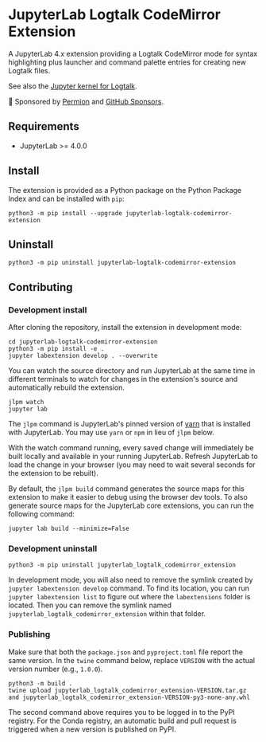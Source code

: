 # JupyterLab Logtalk CodeMirror Extension

A JupyterLab 4.x extension providing a Logtalk CodeMirror mode for syntax highlighting plus launcher and command palette entries for creating new Logtalk files.

See also the [Jupyter kernel for Logtalk](https://github.com/LogtalkDotOrg/logtalk-jupyter-kernel).

🙏 Sponsored by [Permion](https://permion.ai/) and [GitHub Sponsors](https://github.com/sponsors/pmoura).

## Requirements

- JupyterLab >= 4.0.0

## Install

The extension is provided as a Python package on the Python Package Index and can be installed with `pip`:

	python3 -m pip install --upgrade jupyterlab-logtalk-codemirror-extension

## Uninstall

	python3 -m pip uninstall jupyterlab-logtalk-codemirror-extension

## Contributing

### Development install

After cloning the repository, install the extension in development mode:

	cd jupyterlab-logtalk-codemirror-extension
	python3 -m pip install -e .
	jupyter labextension develop . --overwrite

You can watch the source directory and run JupyterLab at the same time in different terminals to watch for changes in the extension's source and automatically rebuild the extension.

	jlpm watch
	jupyter lab

The `jlpm` command is JupyterLab's pinned version of [yarn](https://yarnpkg.com/) that is installed with JupyterLab. You may use `yarn` or `npm` in lieu of `jlpm` below.

With the watch command running, every saved change will immediately be built locally and available in your running JupyterLab. Refresh JupyterLab to load the change in your browser (you may need to wait several seconds for the extension to be rebuilt).

By default, the `jlpm build` command generates the source maps for this extension to make it easier to debug using the browser dev tools. To also generate source maps for the JupyterLab core extensions, you can run the following command:

	jupyter lab build --minimize=False

### Development uninstall

	python3 -m pip uninstall jupyterlab_logtalk_codemirror_extension

In development mode, you will also need to remove the symlink created by `jupyter labextension develop`
command. To find its location, you can run `jupyter labextension list` to figure out where the `labextensions`
folder is located. Then you can remove the symlink named `jupyterlab_logtalk_codemirror_extension` within that folder.

### Publishing

Make sure that both the `package.json` and `pyproject.toml` file report the same version. In the `twine` command below, replace `VERSION` with the actual version number (e.g., `1.0.0`).

	python3 -m build .
	twine upload jupyterlab_logtalk_codemirror_extension-VERSION.tar.gz and jupyterlab_logtalk_codemirror_extension-VERSION-py3-none-any.whl

The second command above requires you to be logged in to the PyPI registry. For the Conda registry, an automatic build and pull request is triggered when a new version is published on PyPI.
